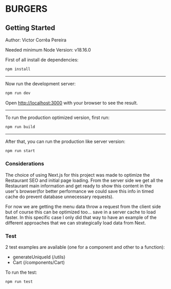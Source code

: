 # BURGERS

## Getting Started

Author: Victor Corrêa Pereira

Needed minimum Node Version: v18.16.0

First of all install de dependencies:

```bash
npm install
```

---

Now run the development server:

```bash
npm run dev
```

Open [http://localhost:3000](http://localhost:3000) with your browser to see the result.

---

To run the production optimized version, first run:

```bash
npm run build
```

---

After that, you can run the production like server version:

```bash
npm run start
```

### Considerations

The choice of using Next.js for this project was made to optimize the Restaurant SEO and initial page loading. From the server side we get all the Restaurant main information and get ready to show this content in the user's browser(for better performance we could save this info in timed cache do prevent database unnecessary requests).

For now we are getting the menu data throw a request from the client side but of course this can be optimized too... save in a server cache to load faster. In this specific case I only did that way to have an example of the different approaches that we can strategically load data from Next.

### Test

2 test examples are available (one for a component and other to a function):

- generateUniqueId (/utils)
- Cart (/components/Cart)

To run the test:

```bash
npm run test
```
